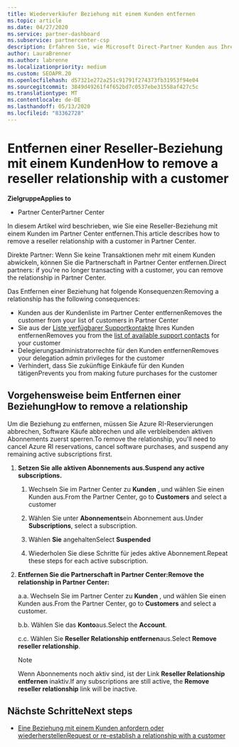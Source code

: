 ```yaml
---
title: Wiederverkäufer Beziehung mit einem Kunden entfernen
ms.topic: article
ms.date: 04/27/2020
ms.service: partner-dashboard
ms.subservice: partnercenter-csp
description: Erfahren Sie, wie Microsoft Direct-Partner Kunden aus Ihrer Liste entfernen, Delegierte Administratorrechte entfernen und die Unterstützung für einen Kunden nicht mehr unterstützen oder erwerben können.
author: LauraBrenner
ms.author: labrenne
ms.localizationpriority: medium
ms.custom: SEOAPR.20
ms.openlocfilehash: d57321e272a251c91791f274373fb31953f94e04
ms.sourcegitcommit: 3849d49261f4f652bd7c0537ebe31558af427c5c
ms.translationtype: MT
ms.contentlocale: de-DE
ms.lasthandoff: 05/13/2020
ms.locfileid: "83362728"
---
```

# <a name="how-to-remove-a-reseller-relationship-with-a-customer"></a><span data-ttu-id="766a4-103">Entfernen einer Reseller-Beziehung mit einem Kunden</span><span class="sxs-lookup"><span data-stu-id="766a4-103">How to remove a reseller relationship with a customer</span></span>

<span data-ttu-id="766a4-104">**Zielgruppe**</span><span class="sxs-lookup"><span data-stu-id="766a4-104">**Applies to**</span></span>

- <span data-ttu-id="766a4-105">Partner Center</span><span class="sxs-lookup"><span data-stu-id="766a4-105">Partner Center</span></span>

<span data-ttu-id="766a4-106">In diesem Artikel wird beschrieben, wie Sie eine Reseller-Beziehung mit einem Kunden im Partner Center entfernen.</span><span class="sxs-lookup"><span data-stu-id="766a4-106">This article describes how to remove a reseller relationship with a customer in Partner Center.</span></span>

<span data-ttu-id="766a4-107">Direkte Partner: Wenn Sie keine Transaktionen mehr mit einem Kunden abwickeln, können Sie die Partnerschaft in Partner Center entfernen.</span><span class="sxs-lookup"><span data-stu-id="766a4-107">Direct partners: if you're no longer transacting with a customer, you can remove the relationship in Partner Center.</span></span>

<span data-ttu-id="766a4-108">Das Entfernen einer Beziehung hat folgende Konsequenzen:</span><span class="sxs-lookup"><span data-stu-id="766a4-108">Removing a relationship has the following consequences:</span></span>

- <span data-ttu-id="766a4-109">Kunden aus der Kundenliste im Partner Center entfernen</span><span class="sxs-lookup"><span data-stu-id="766a4-109">Removes the customer from your list of customers in Partner Center</span></span>
- <span data-ttu-id="766a4-110">Sie aus der [Liste verfügbarer Supportkontakte](assign-support-contacts.md) Ihres Kunden entfernen</span><span class="sxs-lookup"><span data-stu-id="766a4-110">Removes you from the [list of available support contacts](assign-support-contacts.md) for your customer</span></span>
- <span data-ttu-id="766a4-111">Delegierungsadministratorrechte für den Kunden entfernen</span><span class="sxs-lookup"><span data-stu-id="766a4-111">Removes your delegation admin privileges for the customer</span></span>
- <span data-ttu-id="766a4-112">Verhindert, dass Sie zukünftige Einkäufe für den Kunden tätigen</span><span class="sxs-lookup"><span data-stu-id="766a4-112">Prevents you from making future purchases for the customer</span></span>

## <a name="how-to-remove-a-relationship"></a><span data-ttu-id="766a4-113">Vorgehensweise beim Entfernen einer Beziehung</span><span class="sxs-lookup"><span data-stu-id="766a4-113">How to remove a relationship</span></span>

<span data-ttu-id="766a4-114">Um die Beziehung zu entfernen, müssen Sie Azure RI-Reservierungen abbrechen, Software Käufe abbrechen und alle verbleibenden aktiven Abonnements zuerst sperren.</span><span class="sxs-lookup"><span data-stu-id="766a4-114">To remove the relationship, you'll need to cancel Azure RI reservations, cancel software purchases, and suspend any remaining active subscriptions first.</span></span>

1. <span data-ttu-id="766a4-115">**Setzen Sie alle aktiven Abonnements aus.**</span><span class="sxs-lookup"><span data-stu-id="766a4-115">**Suspend any active subscriptions.**</span></span>

   1. <span data-ttu-id="766a4-116">Wechseln Sie im Partner Center zu **Kunden** , und wählen Sie einen Kunden aus.</span><span class="sxs-lookup"><span data-stu-id="766a4-116">From the Partner Center, go to **Customers** and select a customer</span></span>

   2. <span data-ttu-id="766a4-117">Wählen Sie unter **Abonnements**ein Abonnement aus.</span><span class="sxs-lookup"><span data-stu-id="766a4-117">Under **Subscriptions**, select a subscription.</span></span>

   3. <span data-ttu-id="766a4-118">Wählen **Sie** angehalten</span><span class="sxs-lookup"><span data-stu-id="766a4-118">Select **Suspended**</span></span>

   4. <span data-ttu-id="766a4-119">Wiederholen Sie diese Schritte für jedes aktive Abonnement.</span><span class="sxs-lookup"><span data-stu-id="766a4-119">Repeat these steps for each active subscription.</span></span>

2. <span data-ttu-id="766a4-120">**Entfernen Sie die Partnerschaft in Partner Center:**</span><span class="sxs-lookup"><span data-stu-id="766a4-120">**Remove the relationship in Partner Center:**</span></span>

   <span data-ttu-id="766a4-121">a.</span><span class="sxs-lookup"><span data-stu-id="766a4-121">a.</span></span> <span data-ttu-id="766a4-122">Wechseln Sie im Partner Center zu **Kunden** , und wählen Sie einen Kunden aus.</span><span class="sxs-lookup"><span data-stu-id="766a4-122">From the Partner Center, go to **Customers** and select a customer.</span></span>

   <span data-ttu-id="766a4-123">b.</span><span class="sxs-lookup"><span data-stu-id="766a4-123">b.</span></span> <span data-ttu-id="766a4-124">Wählen Sie das **Konto**aus.</span><span class="sxs-lookup"><span data-stu-id="766a4-124">Select the **Account**.</span></span>

   <span data-ttu-id="766a4-125">c.</span><span class="sxs-lookup"><span data-stu-id="766a4-125">c.</span></span> <span data-ttu-id="766a4-126">Wählen Sie **Reseller Relationship entfernen**aus.</span><span class="sxs-lookup"><span data-stu-id="766a4-126">Select **Remove reseller relationship**.</span></span>

   > [!NOTE]
   > <span data-ttu-id="766a4-127">Wenn Abonnements noch aktiv sind, ist der Link **Reseller Relationship entfernen** inaktiv.</span><span class="sxs-lookup"><span data-stu-id="766a4-127">If any subscriptions are still active, the **Remove reseller relationship** link will be inactive.</span></span>

## <a name="next-steps"></a><span data-ttu-id="766a4-128">Nächste Schritte</span><span class="sxs-lookup"><span data-stu-id="766a4-128">Next steps</span></span>

- [<span data-ttu-id="766a4-129">Eine Beziehung mit einem Kunden anfordern oder wiederherstellen</span><span class="sxs-lookup"><span data-stu-id="766a4-129">Request or re-establish a relationship with a customer</span></span>](request-a-relationship-with-a-customer.md)
